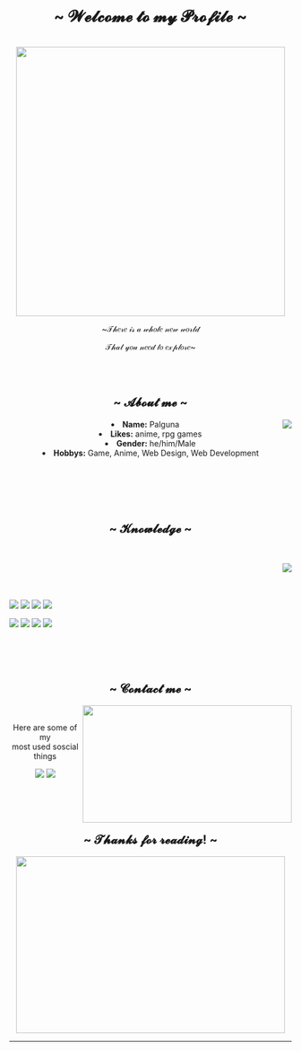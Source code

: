 <body>
  <center>
<h1 align="center">~  𝓦𝓮𝓵𝓬𝓸𝓶𝓮 𝓽𝓸 𝓶𝔂 𝓟𝓻𝓸𝓯𝓲𝓵𝓮  ~</h1>
<br>
    
<div align="center">
  <img src="https://media4.giphy.com/media/v1.Y2lkPTc5MGI3NjExOWZoeWdpOTc4NmF6Y3lqNmFzZmp6MDFiOG5rcHV2YTgxOGZ4YTNkNCZlcD12MV9pbnRlcm5hbF9naWZfYnlfaWQmY3Q9Zw/CYyzXsZ8ZfCoOSXnbV/giphy.gif" autoplay="on" width="480" height="480" frameBorder="0" class="giphy-embed"></img>
  <br>
  <p>~𝒯𝒽𝑒𝓇𝑒 𝒾𝓈 𝒶 𝓌𝒽𝑜𝓁𝑒 𝓃𝑒𝓌 𝓌𝑜𝓇𝓁𝒹</p>
  <p>𝒯𝒽𝒶𝓉 𝓎𝑜𝓊 𝓃𝑒𝑒𝒹 𝓉𝑜 𝑒𝓍𝓅𝓁𝑜𝓇𝑒~</p>
  <br>
  <br>
</div>
    <div align="center">
<!-- <img src="https://i.imgur.com/jx17oHT.gif"> -->
      </div>
<div>
<h2 align="center"> ~ 𝓐𝓫𝓸𝓾𝓽 𝓶𝓮 ~ </h2>
  <div align="center">
<img src="https://64.media.tumblr.com/e1f1c97123ae217eb731500e502e0083/tumblr_n9dxcikmIU1qc9zfzo7_r1_250.gif" align="right">
  </div>
<li>
 <b>Name:</b> Palguna 
</li>
<li>
<b>Likes:</b> anime, rpg games
</li>
<li>
<b>Gender:</b> he/him/Male 
</li>
<li>
<b>Hobbys:</b> Game, Anime, Web Design, Web Development
</li>
<br><br><br>
</div>
<div>
  <br>
  <br>
<h2 align="center">~  𝓚𝓷𝓸𝔀𝓵𝓮𝓭𝓰𝓮  ~</h2>
 <br>
<p>
  <div align="center">
<img src="https://i.pinimg.com/originals/8d/4b/77/8d4b77c44b7a68c0fd609411e2c0ec3c.gif" align="right">
  </div>
</div>
<div>
  <br>
  <br>
  <br>
  <p align="left">
    <img src="https://img.shields.io/badge/html5%20-%23E34F26.svg?&style=for-the-badge&logo=html5&logoColor=white"/> <img src="https://img.shields.io/badge/css3%20-%231572B6.svg?&style=for-the-badge&logo=css3&logoColor=white"/> <img src="https://img.shields.io/badge/javascript%20-%23323330.svg?&style=for-the-badge&logo=javascript&logoColor=%23F7DF1E"/> <img src="https://img.shields.io/badge/Bootstrap-563D7C?style=for-the-badge&logo=bootstrap&logoColor=white"/> 
    <br>
  </p>

<p align="left">
 <img src="https://img.shields.io/badge/node.js%20-%2343853D.svg?&style=for-the-badge&logo=node.js&logoColor=white"/> <img src="https://img.shields.io/badge/-React-61DBFB?style=for-the-badge&labelColor=black&logo=react&logoColor=61DBFB"/> <img src="https://img.shields.io/badge/Visual_Studio-0078d7?style=for-the-badge&logo=visual%20studio&logoColor=white"/> <img src="https://img.shields.io/badge/laravel-%23FF2D20.svg?style=for-the-badge&logo=laravel&logoColor=white"/> <br><br>
<br>
</p>
<br>
<h2 align="center"> ~ 𝓒𝓸𝓷𝓽𝓪𝓬𝓽 𝓶𝓮 ~ </h2>
  <div align="center">
<img src="https://i.imgur.com/KXx0cCx.gif" align="right" width="373.5px" height="208.5px">
  </div>
<br>
<p align="center">Here are some of my <br> most used soscial things </p>
<p align="center"><a href="https://www.instagram.com/palguna._28/" target="_blank"><img src="https://img.shields.io/badge/Instagram-%23E4405F.svg?style=for-the-badge&logo=Instagram&logoColor=white"/></a> <a href="https://discord.com/channels/me" target="_blank"><img src="https://img.shields.io/badge/Nana%20-%237289DA.svg?&style=for-the-badge&logo=discord&logoColor=white"/></a></p>
</div>
<br>
<br>
<br>
<div>
<h2 align="center"> ~ 𝓣𝓱𝓪𝓷𝓴𝓼 𝓯𝓸𝓻 𝓻𝓮𝓪𝓭𝓲𝓷𝓰! ~ </h2>
<div align="center">
<img src="https://imgur.com/mqc5eKX.gif" width="480px" height="315px">
</div>
<hr>
</div>
</div>
    </center>
</body>
